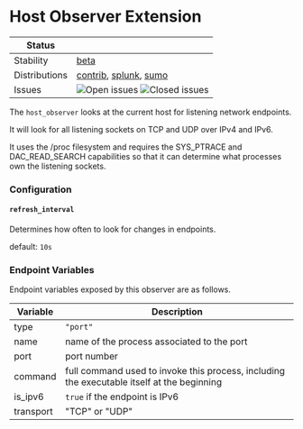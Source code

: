 # Host Observer Extension

<!-- status autogenerated section -->
| Status        |           |
| ------------- |-----------|
| Stability     | [beta]  |
| Distributions | [contrib], [splunk], [sumo] |
| Issues        | ![Open issues](https://img.shields.io/github/issues-search/open-telemetry/opentelemetry-collector-contrib?query=is%3Aissue%20is%3Aopen%20label%3Aextension%2Fhost_observer%20&label=open&color=orange&logo=opentelemetry) ![Closed issues](https://img.shields.io/github/issues-search/open-telemetry/opentelemetry-collector-contrib?query=is%3Aissue%20is%3Aclosed%20label%3Aextension%2Fhost_observer%20&label=closed&color=blue&logo=opentelemetry) |

[beta]: https://github.com/open-telemetry/opentelemetry-collector#beta
[contrib]: https://github.com/open-telemetry/opentelemetry-collector-releases/tree/main/distributions/otelcol-contrib
[splunk]: https://github.com/signalfx/splunk-otel-collector
[sumo]: https://github.com/SumoLogic/sumologic-otel-collector
<!-- end autogenerated section -->

The `host_observer` looks at the current host for listening network endpoints.

It will look for all listening sockets on TCP and UDP over IPv4 and IPv6.

It uses the /proc filesystem and requires the SYS_PTRACE and DAC_READ_SEARCH capabilities so that it can determine what processes own the listening sockets.

### Configuration

#### `refresh_interval`

Determines how often to look for changes in endpoints.

default: `10s`

### Endpoint Variables

Endpoint variables exposed by this observer are as follows.

| Variable  | Description                                                                                |
|-----------|--------------------------------------------------------------------------------------------|
| type      | `"port"`                                                                                     |
| name      | name of the process associated to the port                                                 |
| port      | port number                                                                                |
| command   | full command used to invoke this process, including the executable itself at the beginning |
| is_ipv6   | `true` if the endpoint is IPv6                                                             |
| transport | "TCP" or "UDP"                                                                             |
